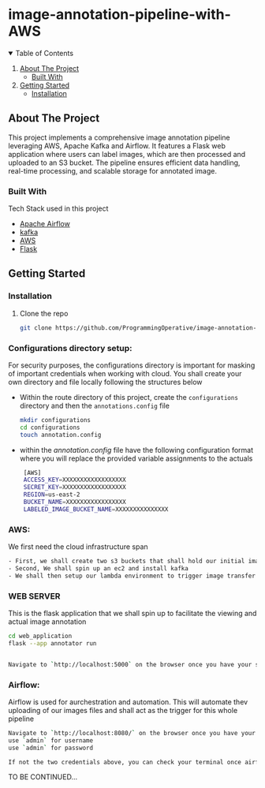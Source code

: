 # image-annotation-pipeline-with-AWS

<!-- TABLE OF CONTENTS -->
<details open="open">
  <summary>Table of Contents</summary>
  <ol>
    <li>
      <a href="#about-the-project">About The Project</a>
      <ul>
        <li><a href="#built-with">Built With</a></li>
      </ul>
    </li>
    <li>
      <a href="#getting-started">Getting Started</a>
      <ul>
        <li><a href="#installation">Installation</a></li>
      </ul>
    </li>
  </ol>
</details>


<!-- ABOUT THE PROJECT -->
## About The Project

This project implements a comprehensive image annotation pipeline leveraging AWS, Apache Kafka and Airflow. It features a Flask web application where users can label images, which are then processed and uploaded to an S3 bucket. The pipeline ensures efficient data handling, real-time processing, and scalable storage for annotated image.

### Built With

Tech Stack used in this project
* [Apache Airflow](https://airflow.apache.org/)
* [kafka](https://kafka.apache.org/quickstart)
* [AWS](https://aws.amazon.com/)
* [Flask](https://flask.palletsprojects.com/en/3.0.x/quickstart/)


<!-- GETTING STARTED -->
## Getting Started

  
### Installation

1. Clone the repo
   ```sh
   git clone https://github.com/ProgrammingOperative/image-annotation-pipeline-with-AWS.git
   ```


### Configurations directory setup: 
For security purposes, the configurations directory is important for masking of important credentials when working with cloud. You shall create your own directory and file locally following the structures below
- Within the route directory of this project, create the `configurations` directory and then the `annotations.config` file
   ```sh
   mkdir configurations
   cd configurations
   touch annotation.config

   ```
- within the *annotation.config* file have the following configuration format where you will replace the provided variable assignments to the actuals
   ```sh
    [AWS]
    ACCESS_KEY=XXXXXXXXXXXXXXXXXX
    SECRET_KEY=XXXXXXXXXXXXXXXXXX
    REGION=us-east-2
    BUCKET_NAME=XXXXXXXXXXXXXXXXX
    LABELED_IMAGE_BUCKET_NAME=XXXXXXXXXXXXXXX

   ```
### AWS: 
  We first need the cloud infrastructure span
   ```sh
   - First, we shall create two s3 buckets that shall hold our initial image upload and another for the labeled one
   - Second, We shall spin up an ec2 and install kafka 
   - We shall then setup our lambda environment to trigger image transfer once an image is uploaded to s3

   ```
### WEB SERVER
  This is the flask application that we shall spin up to facilitate the viewing and actual image annotation
   ```sh
   cd web_application
   flask --app annotator run


   Navigate to `http://localhost:5000` on the browser once you have your server started

   ```

### Airflow: 
  Airflow is used for aurchestration and automation. This will automate thev uploading of our images files and shall act as the trigger for this whole pipeline
   ```sh
   Navigate to `http://localhost:8080/` on the browser once you have your airflow span
   use `admin` for username
   use `admin` for password

   If not the two credentials above, you can check your terminal once airflow is span, the credentials shall be provided there
   ```


 TO BE CONTINUED...